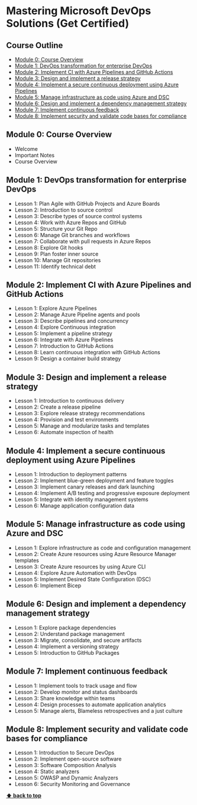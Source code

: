
# Mastering Microsoft DevOps Solutions (Get Certified)

## Course Outline

  - [Module 0: Course Overview](#module-0-course-overview)
  - [Module 1: DevOps transformation for enterprise DevOps](#module-1-devops-transformation-for-enterprise-devops)
  - [Module 2: Implement CI with Azure Pipelines and GitHub Actions](#module-2-implement-ci-with-azure-pipelines-and-github-actions)
  - [Module 3: Design and implement a release strategy](#module-3-design-and-implement-a-release-strategy)
  - [Module 4: Implement a secure continuous deployment using Azure Pipelines](#module-4-implement-a-secure-continuous-deployment-using-azure-pipelines)
  - [Module 5: Manage infrastructure as code using Azure and DSC](#module-5-manage-infrastructure-as-code-using-azure-and-dsc)
  - [Module 6: Design and implement a dependency management strategy](#module-6-design-and-implement-a-dependency-management-strategy)
  - [Module 7: Implement continuous feedback](#module-7-implement-continuous-feedback)
  - [Module 8: Implement security and validate code bases for compliance](#module-8-implement-security-and-validate-code-bases-for-compliance)
  
## Module 0: Course Overview
 - Welcome 
 - Important Notes
 - Course Overview

## Module 1: DevOps transformation for enterprise DevOps

- Lesson 1: Plan Agile with GitHub Projects and Azure Boards
- Lesson 2: Introduction to source control
- Lesson 3: Describe types of source control systems
- Lesson 4: Work with Azure Repos and GitHub
- Lesson 5: Structure your Git Repo
- Lesson 6: Manage Git branches and workflows
- Lesson 7: Collaborate with pull requests in Azure Repos
- Lesson 8: Explore Git hooks
- Lesson 9: Plan foster inner source
- Lesson 10: Manage Git repositories
- Lesson 11: Identify technical debt

## Module 2: Implement CI with Azure Pipelines and GitHub Actions

- Lesson 1: Explore Azure Pipelines
- Lesson 2: Manage Azure Pipeline agents and pools
- Lesson 3: Describe pipelines and concurrency
- Lesson 4: Explore Continuous integration
- Lesson 5: Implement a pipeline strategy
- Lesson 6: Integrate with Azure Pipelines
- Lesson 7: Introduction to GitHub Actions
- Lesson 8: Learn continuous integration with GitHub Actions
- Lesson 9: Design a container build strategy

## Module 3: Design and implement a release strategy

- Lesson 1: Introduction to continuous delivery
- Lesson 2: Create a release pipeline
- Lesson 3: Explore release strategy recommendations
- Lesson 4: Provision and test environments
- Lesson 5: Manage and modularize tasks and templates
- Lesson 6: Automate inspection of health

## Module 4: Implement a secure continuous deployment using Azure Pipelines

- Lesson 1: Introduction to deployment patterns
- Lesson 2: Implement blue-green deployment and feature toggles
- Lesson 3: Implement canary releases and dark launching
- Lesson 4: Implement A/B testing and progressive exposure deployment
- Lesson 5: Integrate with identity management systems
- Lesson 6: Manage application configuration data

## Module 5: Manage infrastructure as code using Azure and DSC

- Lesson 1: Explore infrastructure as code and configuration management
- Lesson 2: Create Azure resources using Azure Resource Manager templates
- Lesson 3: Create Azure resources by using Azure CLI
- Lesson 4: Explore Azure Automation with DevOps
- Lesson 5: Implement Desired State Configuration (DSC)
- Lesson 6: Implement Bicep

## Module 6: Design and implement a dependency management strategy

- Lesson 1: Explore package dependencies
- Lesson 2: Understand package management
- Lesson 3: Migrate, consolidate, and secure artifacts
- Lesson 4: Implement a versioning strategy
- Lesson 5: Introduction to GitHub Packages

## Module 7: Implement continuous feedback

- Lesson 1: Implement tools to track usage and flow
- Lesson 2: Develop monitor and status dashboards
- Lesson 3: Share knowledge within teams
- Lesson 4: Design processes to automate application analytics
- Lesson 5: Manage alerts, Blameless retrospectives and a just culture

## Module 8: Implement security and validate code bases for compliance

- Lesson 1: Introduction to Secure DevOps
- Lesson 2: Implement open-source software
- Lesson 3: Software Composition Analysis
- Lesson 4: Static analyzers
- Lesson 5: OWASP and Dynamic Analyzers
- Lesson 6: Security Monitoring and Governance

**[⬆ back to top](#mastering-microsoft-devops-solutions-get-certified)**